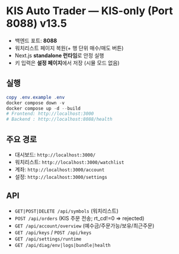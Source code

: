 # KIS Auto Trader — KIS-only (Port 8088) v13.5

- 백엔드 포트: **8088**
- 워치리스트 페이지 복원(+ 행 단위 매수/매도 버튼)
- Next.js **standalone 런타임**로 안정 실행
- 키 입력은 **설정 페이지**에서 저장 (시뮬 모드 없음)

## 실행
```powershell
copy .env.example .env
docker compose down -v
docker compose up -d --build
# Frontend: http://localhost:3000
# Backend : http://localhost:8088/health
```

## 주요 경로
- 대시보드: `http://localhost:3000/`
- 워치리스트: `http://localhost:3000/watchlist`
- 계좌: `http://localhost:3000/account`
- 설정: `http://localhost:3000/settings`

## API
- `GET|POST|DELETE /api/symbols`  (워치리스트)
- `POST /api/orders`              (KIS 주문 전송; rt_cd!=0 ⇒ rejected)
- `GET /api/account/overview`     (예수금/주문가능/보유/최근주문)
- `GET /api/keys` / `POST /api/keys`
- `GET /api/settings/runtime`
- `GET /api/diag/env|logs|bundle|health`
